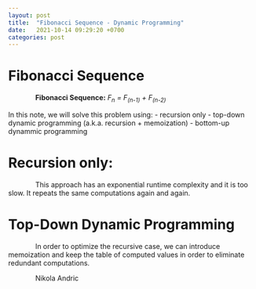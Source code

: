```yaml
---
layout: post
title:  "Fibonacci Sequence - Dynamic Programming"
date:   2021-10-14 09:29:20 +0700
categories: post
---
```


# Fibonacci Sequence

 &nbsp;&nbsp;&nbsp;&nbsp;&nbsp;&nbsp;&nbsp;&nbsp;&nbsp;&nbsp;&nbsp;&nbsp;&nbsp;
 **Fibonacci Sequence:** *F<sub>n</sub> = F<sub>(n-1)</sub> + F<sub>(n-2)</sub>*


 In this note, we will solve this problem using: 
	- recursion only
	- top-down dynamic programming (a.k.a. recursion + memoization)
	- bottom-up dynammic programming 
	
# Recursion only:

 &nbsp;&nbsp;&nbsp;&nbsp;&nbsp;&nbsp;&nbsp;&nbsp;&nbsp;&nbsp;&nbsp;&nbsp;&nbsp;
 This approach has an exponential runtime complexity and it is too slow. It repeats the same computations again and again. 
 
 
# Top-Down Dynamic Programming 

 &nbsp;&nbsp;&nbsp;&nbsp;&nbsp;&nbsp;&nbsp;&nbsp;&nbsp;&nbsp;&nbsp;&nbsp;&nbsp;
 In order to optimize the recursive case, we can introduce memoization and keep the table of computed values in order to eliminate redundant computations.
 

 
<!-- https://sites.psu.edu/symbolcodes/codehtml/#math LINK FOR SYMBOLS IN EQUATIONS -->
<!-- h<sub>&theta;</sub>(x) = &theta;<sub>o</sub> x + &theta;<sub>1</sub>x -->
 
 &nbsp;&nbsp;&nbsp;&nbsp;&nbsp;&nbsp;&nbsp;&nbsp;&nbsp;&nbsp;&nbsp;&nbsp;&nbsp;
 Nikola Andric

 
